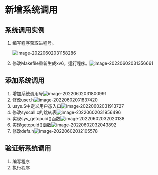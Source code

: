 # 新增系统调用

## 系统调用实例

1. 编写程序获取进程号。

   <img src="/home/kieren/.config/Typora/typora-user-images/image-20220602031158286.png" alt="image-20220602031158286"  />

2. 修改Makefile重新生成xv6，运行程序。![image-20220602031356661](/home/kieren/.config/Typora/typora-user-images/image-20220602031356661.png)

## 添加系统调用

1. 增加系统调用号![image-20220602031800991](/home/kieren/.config/Typora/typora-user-images/image-20220602031800991.png)
2. 修改user.h![image-20220602031837420](/home/kieren/.config/Typora/typora-user-images/image-20220602031837420.png)
3. usys.S中定义用户态入口![image-20220602031913727](/home/kieren/.config/Typora/typora-user-images/image-20220602031913727.png)
4. 修改syscall.c的跳转表![image-20220602031956496](/home/kieren/.config/Typora/typora-user-images/image-20220602031956496.png)
5. 实现sys_getcpuid()函数![image-20220602032020138](/home/kieren/.config/Typora/typora-user-images/image-20220602032020138.png)
6. 实现getcpuid()函数![image-20220602032043892](/home/kieren/.config/Typora/typora-user-images/image-20220602032043892.png)
7. 修改defs.h![image-20220602032105578](/home/kieren/.config/Typora/typora-user-images/image-20220602032105578.png)

## 验证新系统调用

1. 编写程序
2. 执行程序